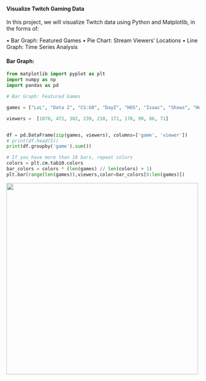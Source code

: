 #### Visualize Twitch Gaming Data

In this project, we will visualize Twitch data using Python and Matplotlib, in the forms of:

• Bar Graph: Featured Games
• Pie Chart: Stream Viewers’ Locations
• Line Graph: Time Series Analysis

#### Bar Graph:

```python
from matplotlib import pyplot as plt
import numpy as np
import pandas as pd

# Bar Graph: Featured Games

games = ["LoL", "Dota 2", "CS:GO", "DayZ", "HOS", "Isaac", "Shows", "Hearth", "WoT", "Agar.io"]

viewers =  [1070, 472, 302, 239, 210, 171, 170, 90, 86, 71]


df = pd.DataFrame(zip(games, viewers), columns=['game', 'viewer'])
# print(df.head(5))
print(df.groupby('game').sum())

# If you have more than 10 bars, repeat colors
colors = plt.cm.tab10.colors 
bar_colors = colors * (len(games) // len(colors) + 1)
plt.bar(range(len(games)),viewers,color=bar_colors[0:len(games)])
```

<img src="https://github.com/user-attachments/assets/3efbbeff-6f1d-4454-a1e1-4db7896916a3" width=500>
